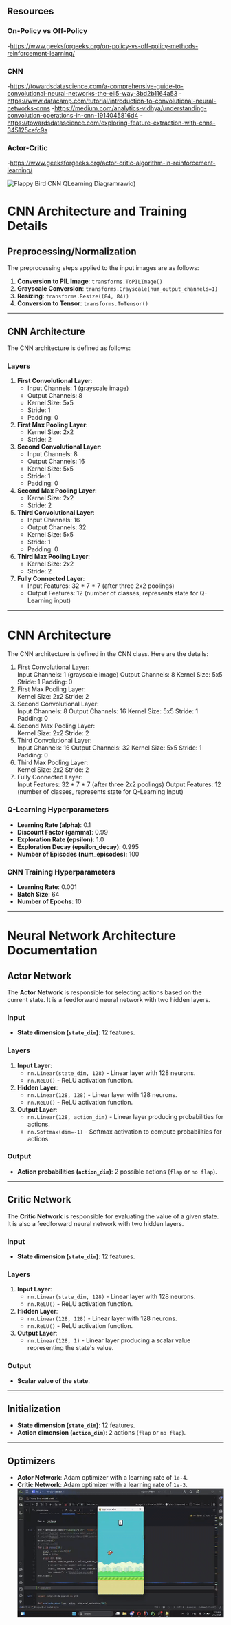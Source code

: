 
## Resources
### On-Policy vs Off-Policy
-https://www.geeksforgeeks.org/on-policy-vs-off-policy-methods-reinforcement-learning/
### CNN
-https://towardsdatascience.com/a-comprehensive-guide-to-convolutional-neural-networks-the-eli5-way-3bd2b1164a53
-https://www.datacamp.com/tutorial/introduction-to-convolutional-neural-networks-cnns
-https://medium.com/analytics-vidhya/understanding-convolution-operations-in-cnn-1914045816d4
-https://towardsdatascience.com/exploring-feature-extraction-with-cnns-345125cefc9a
### Actor-Critic
-https://www.geeksforgeeks.org/actor-critic-algorithm-in-reinforcement-learning/

![Flappy Bird CNN QLearning Diagram](images/images/Flappy_Bird_CNN_QLearning.drawio.png)rawio)

# CNN Architecture and Training Details  

## Preprocessing/Normalization  
The preprocessing steps applied to the input images are as follows:  
1. **Conversion to PIL Image**: `transforms.ToPILImage()`  
2. **Grayscale Conversion**: `transforms.Grayscale(num_output_channels=1)`  
3. **Resizing**: `transforms.Resize((84, 84))`  
4. **Conversion to Tensor**: `transforms.ToTensor()`  

---

## CNN Architecture  
The CNN architecture is defined as follows:  

### **Layers**  
1. **First Convolutional Layer**:  
   - Input Channels: 1 (grayscale image)  
   - Output Channels: 8  
   - Kernel Size: 5x5  
   - Stride: 1  
   - Padding: 0  
2. **First Max Pooling Layer**:  
   - Kernel Size: 2x2  
   - Stride: 2  
3. **Second Convolutional Layer**:  
   - Input Channels: 8  
   - Output Channels: 16  
   - Kernel Size: 5x5  
   - Stride: 1  
   - Padding: 0  
4. **Second Max Pooling Layer**:  
   - Kernel Size: 2x2  
   - Stride: 2  
5. **Third Convolutional Layer**:  
   - Input Channels: 16  
   - Output Channels: 32  
   - Kernel Size: 5x5  
   - Stride: 1  
   - Padding: 0  
6. **Third Max Pooling Layer**:  
   - Kernel Size: 2x2  
   - Stride: 2  
7. **Fully Connected Layer**:  
   - Input Features: 32 * 7 * 7 (after three 2x2 poolings)  
   - Output Features: 12 (number of classes, represents state for Q-Learning input)  

---

# CNN Architecture
The CNN architecture is defined in the CNN class. Here are the details:  
1. First Convolutional Layer:  
Input Channels: 1 (grayscale image)
Output Channels: 8
Kernel Size: 5x5
Stride: 1
Padding: 0
2. First Max Pooling Layer:  
Kernel Size: 2x2
Stride: 2
3. Second Convolutional Layer:  
Input Channels: 8
Output Channels: 16
Kernel Size: 5x5
Stride: 1
Padding: 0
4. Second Max Pooling Layer:  
Kernel Size: 2x2
Stride: 2
5. Third Convolutional Layer:  
Input Channels: 16
Output Channels: 32
Kernel Size: 5x5
Stride: 1
Padding: 0
6. Third Max Pooling Layer:  
Kernel Size: 2x2
Stride: 2
7. Fully Connected Layer:  
Input Features: 32 * 7 * 7 (after three 2x2 poolings)
Output Features: 12 (number of classes, represents state for Q-Learning Input)

### **Q-Learning Hyperparameters**  
- **Learning Rate (alpha)**: 0.1  
- **Discount Factor (gamma)**: 0.99  
- **Exploration Rate (epsilon)**: 1.0  
- **Exploration Decay (epsilon_decay)**: 0.995  
- **Number of Episodes (num_episodes)**: 100  

### **CNN Training Hyperparameters**  
- **Learning Rate**: 0.001  
- **Batch Size**: 64  
- **Number of Epochs**: 10  

---

# Neural Network Architecture Documentation  

## Actor Network  
The **Actor Network** is responsible for selecting actions based on the current state. It is a feedforward neural network with two hidden layers.  

### **Input**  
- **State dimension (`state_dim`)**: 12 features.  

### **Layers**  
1. **Input Layer**:  
   - `nn.Linear(state_dim, 128)` - Linear layer with 128 neurons.  
   - `nn.ReLU()` - ReLU activation function.  
2. **Hidden Layer**:  
   - `nn.Linear(128, 128)` - Linear layer with 128 neurons.  
   - `nn.ReLU()` - ReLU activation function.  
3. **Output Layer**:  
   - `nn.Linear(128, action_dim)` - Linear layer producing probabilities for actions.  
   - `nn.Softmax(dim=-1)` - Softmax activation to compute probabilities for actions.  

### **Output**  
- **Action probabilities (`action_dim`)**: 2 possible actions (`flap` or `no flap`).  

---

## Critic Network  
The **Critic Network** is responsible for evaluating the value of a given state. It is also a feedforward neural network with two hidden layers.  

### **Input**  
- **State dimension (`state_dim`)**: 12 features.  

### **Layers**  
1. **Input Layer**:  
   - `nn.Linear(state_dim, 128)` - Linear layer with 128 neurons.  
   - `nn.ReLU()` - ReLU activation function.  
2. **Hidden Layer**:  
   - `nn.Linear(128, 128)` - Linear layer with 128 neurons.  
   - `nn.ReLU()` - ReLU activation function.  
3. **Output Layer**:  
   - `nn.Linear(128, 1)` - Linear layer producing a scalar value representing the state's value.  

### **Output**  
- **Scalar value of the state**.  

---

## Initialization  
- **State dimension (`state_dim`)**: 12 features.  
- **Action dimension (`action_dim`)**: 2 actions (`flap` or `no flap`).  

---

## Optimizers  
- **Actor Network**: Adam optimizer with a learning rate of `1e-4`.  
- **Critic Network**: Adam optimizer with a learning rate of `1e-3`.  
![Flappy Bird Gameplay](images/Flappy_bird_playing_video-ezgif.com-optimize.gif)